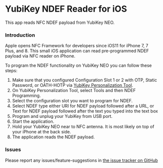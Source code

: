 # YubiKey NDEF Reader for iOS

This app reads NFC NDEF payload from YubiKey NEO. 

### Introduction

Apple opens NFC Framework for developers since iOS11 for iPhone 7, 7 Plus, and 8. This small iOS application can read pre-programmed NDEF payload via NFC reader on iPhone.

To program the NDEF functionality on YubiKey NEO you can follow these steps:

1. Make sure that you configured Configuration Slot 1 or 2 with OTP, Static Password, or OATH-HOTP via [YubiKey Personalization Tool](https://www.yubico.com/support/knowledge-base/categories/articles/yubikey-personalization-tools/). 
2. On YubiKey Personalization Tool, select Tools and then NDEF Programming.
3. Select the configuration slot you want to program for NDEF.
4. Select NDEF type either URI for NDEF payload followed after a URL, or Text for NDEF payload followed after the text you typed into the text box
5. Program and unplug your YubiKey from USB port.
6. Start the application.
7. Hold your YubiKey NEO near to NFC antenna. It is most likely on top of your iPhone at the back side.
8. The application reads the NDEF payload.

### Issues
Please report any issues/feature-suggestions in [the issue tracker on GitHub](https://github.com/Yubico/ykiosndefreader)